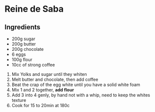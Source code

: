# Reine de Saba

## Ingredients
* 200g sugar
* 200g butter
* 200g chocolate
* 6 eggs
* 100g flour
* 10cc of strong coffee


1. Mix Yolks and sugar until they whiten
2. Melt butter and chocolate, then add coffee
3. Beat the crap of the egg white until you have a solid white foam
4. Mix 1 and 2 together, **add flour**
5. Add 3 into 4 genly, by hand not with a whip, need to keep the whites texture
6. Cook for 15 to 20min at 180c
